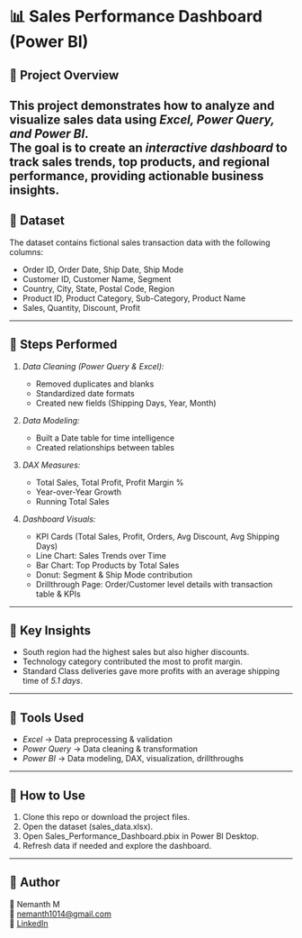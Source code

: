 # 📊 Sales Performance Dashboard (Power BI)

## 🔹 Project Overview
This project demonstrates how to analyze and visualize sales data using *Excel, Power Query, and Power BI*.  
The goal is to create an *interactive dashboard* to track sales trends, top products, and regional performance, providing actionable business insights.  
---
## 🔹 Dataset
The dataset contains fictional sales transaction data with the following columns:

- Order ID, Order Date, Ship Date, Ship Mode  
- Customer ID, Customer Name, Segment  
- Country, City, State, Postal Code, Region  
- Product ID, Product Category, Sub-Category, Product Name  
- Sales, Quantity, Discount, Profit  
---

## 🔹 Steps Performed
1. *Data Cleaning (Power Query & Excel):*
   - Removed duplicates and blanks  
   - Standardized date formats  
   - Created new fields (Shipping Days, Year, Month)  

2. *Data Modeling:*
   - Built a Date table for time intelligence  
   - Created relationships between tables  

3. *DAX Measures:*
   - Total Sales, Total Profit, Profit Margin %  
   - Year-over-Year Growth  
   - Running Total Sales   

4. *Dashboard Visuals:*
   - KPI Cards (Total Sales, Profit, Orders, Avg Discount, Avg Shipping Days)  
   - Line Chart: Sales Trends over Time  
   - Bar Chart: Top Products by Total Sales    
   - Donut: Segment & Ship Mode contribution  
   - Drillthrough Page: Order/Customer level details with transaction table & KPIs  

---
## 🔹 Key Insights
- South region had the highest sales but also higher discounts.  
- Technology category contributed the most to profit margin.  
- Standard Class deliveries gave more profits with an average shipping time of *5.1 days*.    
---
## 🔹 Tools Used
- *Excel* → Data preprocessing & validation  
- *Power Query* → Data cleaning & transformation  
- *Power BI* → Data modeling, DAX, visualization, drillthroughs  
---
## 🔹 How to Use
1. Clone this repo or download the project files.  
2. Open the dataset (sales_data.xlsx).  
3. Open Sales_Performance_Dashboard.pbix in Power BI Desktop.  
4. Refresh data if needed and explore the dashboard.
---
## 🔹 Author
👤 Nemanth M  
📧 [nemanth1014@gmail.com](mailto:nemanth1014@gmail.com)  
🔗 [LinkedIn](https://www.linkedin.com/in/nemanth-m-6b4b53311/)
